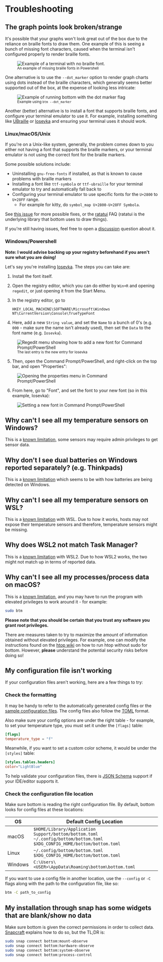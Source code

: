 # Troubleshooting

## The graph points look broken/strange

It's possible that your graphs won't look great out of the box due to the reliance on braille fonts to draw them. One
example of this is seeing a bunch of missing font characters, caused when the terminal isn't configured properly to
render braille fonts.

<figure>
    <img src="../assets/screenshots/troubleshooting/no_braille.webp" alt="Example of a terminal with no braille font."/>
    <figcaption><sub>An example of missing braille fonts in Powershell</sub></figcaption>
</figure>

One alternative is to use the `--dot_marker` option to render graph charts using dots instead of the braille characters,
which generally seems better supported out of the box, at the expense of looking less intricate:

<figure>
    <img src="../assets/screenshots/troubleshooting/dots.webp" alt="Example of running bottom with the dot marker flag"/>
    <figcaption><sub>Example using <code>btm --dot_marker</code></sub></figcaption>
</figure>

Another (better) alternative is to install a font that supports braille fonts, and configure your terminal emulator to use it.
For example, installing something like [UBraille](https://yudit.org/download/fonts/UBraille/) or [Iosevka](https://github.com/be5invis/Iosevka)
and ensuring your terminal uses it should work.

### Linux/macOS/Unix

If you're on a Unix-like system, generally, the problem comes down to you either not having a font that supports the
braille markers, or your terminal emulator is not using the correct font for the braille markers.

Some possible solutions include:

- Uninstalling `gnu-free-fonts` if installed, as that is known to cause problems with braille markers
- Installing a font like `ttf-symbola` or `ttf-ubraille` for your terminal emulator to try and automatically fall back to
- Configuring your terminal emulator to use specific fonts for the `U+2800` to `U+28FF` range.
  - For example for kitty, do `symbol_map U+2800-U+28FF Symbola`.

See [this issue](https://github.com/cjbassi/gotop/issues/18) for more possible fixes, or the
[ratatui](https://ratatui.rs/faq/#some-characters-appear-to-be-missing--look-weird) FAQ (ratatui is the underlying
library that bottom uses to draw things).

If you're still having issues, feel free to open a [discussion](https://github.com/ClementTsang/bottom/discussions/new/)
question about it.

### Windows/Powershell

**Note: I would advise backing up your registry beforehand if you aren't sure what you are doing!**

Let's say you're installing [Iosevka](https://github.com/be5invis/Iosevka). The steps you can take are:

1. Install the font itself.
2. Open the registry editor, which you can do either by `Win+R` and opening `regedit`, or just opening it from the Start Menu.
3. In the registry editor, go to

   ```
   HKEY_LOCAL_MACHINE\SOFTWARE\Microsoft\Windows NT\CurrentVersion\Console\TrueTypeFont
   ```

4. Here, add a new `String value`, and set the `Name` to a bunch of 0's (e.g. `000` - make sure the name isn't already used), then set the `Data` to the font name (e.g. `Iosevka`).

<figure>
    <img src="../assets/screenshots/troubleshooting/regedit_fonts.webp" alt="Regedit menu showing how to add a new font for Command Prompt/PowerShell"/>
    <figcaption><sub>The last entry is the new entry for Iosevka</sub></figcaption>
</figure>

5. Then, open the Command Prompt/PowerShell, and right-click on the top bar, and open "Properties":

<figure>
    <img src="../assets/screenshots/troubleshooting/cmd_prompt_props.webp" alt="Opening the properties menu in Command Prompt/PowerShell"/>
</figure>

6. From here, go to "Font", and set the font to your new font (so in this example, Iosevka):

<figure>
    <img src="../assets/screenshots/troubleshooting/cmd_prompt_font.webp" alt="Setting a new font in Command Prompt/PowerShell"/>
</figure>

## Why can't I see all my temperature sensors on Windows?

This is a [known limitation](./support/official.md#windows), some sensors may require admin privileges to get sensor data.

## Why don't I see dual batteries on Windows reported separately? (e.g. Thinkpads)

This is a [known limitation](./support/official.md#windows) which seems to be with how batteries are being detected on Windows.

## Why can't I see all my temperature sensors on WSL?

This is a [known limitation](./support/official.md#windows) with WSL. Due to how it works, hosts may not expose their
temperature sensors and therefore, temperature sensors might be missing.

## Why does WSL2 not match Task Manager?

This is a [known limitation](./support/official.md#windows) with WSL2. Due to how WSL2 works, the two might not match
up in terms of reported data.

## Why can't I see all my processes/process data on macOS?

This is a [known limitation](./support/official.md#macos), and you may have to run the program with elevated
privileges to work around it - for example:

```bash
sudo btm
```

**Please note that you should be certain that you trust any software you grant root privileges.**

There are measures taken to try to maximize the amount of information obtained without elevated privileges. For example,
one can modify the instructions found on the [htop wiki](https://github.com/hishamhm/htop/wiki/macOS:-run-without-sudo)
on how to run htop without sudo for bottom. However, **please** understand the potential security risks before doing so!

## My configuration file isn't working

If your configuration files aren't working, here are a few things to try:

### Check the formatting

It may be handy to refer to the automatically generated config files or the
[sample configuration files](https://github.com/ClementTsang/bottom/tree/main/sample_configs). The config files also
follow the [TOML](https://toml.io/en/) format.

Also make sure your config options are under the right table - for example, to set your temperature type, you must
set it under the `[flags]` table:

```toml
[flags]
temperature_type = "f"
```

Meanwhile, if you want to set a custom color scheme, it would be under the `[styles]` table:

```toml
[styles.tables.headers]
color="LightBlue"
```

To help validate your configuration files, there is [JSON Schema](https://json-schema.org/) support if your IDE/editor
supports it.

### Check the configuration file location

Make sure bottom is reading the right configuration file. By default, bottom looks for config files at these locations:

| OS      | Default Config Location                                                                                                                |
| ------- | -------------------------------------------------------------------------------------------------------------------------------------- |
| macOS   | `$HOME/Library/Application Support/bottom/bottom.toml`<br/> `~/.config/bottom/bottom.toml` <br/> `$XDG_CONFIG_HOME/bottom/bottom.toml` |
| Linux   | `~/.config/bottom/bottom.toml` <br/> `$XDG_CONFIG_HOME/bottom/bottom.toml`                                                             |
| Windows | `C:\Users\<USER>\AppData\Roaming\bottom\bottom.toml`                                                                                   |

If you want to use a config file in another location, use the `--config` or `-C` flags along with the path to the configuration file, like so:

```bash
btm -C path_to_config
```

## My installation through snap has some widgets that are blank/show no data

Make sure bottom is given the correct permissions in order to collect data. [Snapcraft](https://snapcraft.io/docs/interface-management)
explains how to do so, but the TL;DR is:

```bash
sudo snap connect bottom:mount-observe
sudo snap connect bottom:hardware-observe
sudo snap connect bottom:system-observe
sudo snap connect bottom:process-control
```
